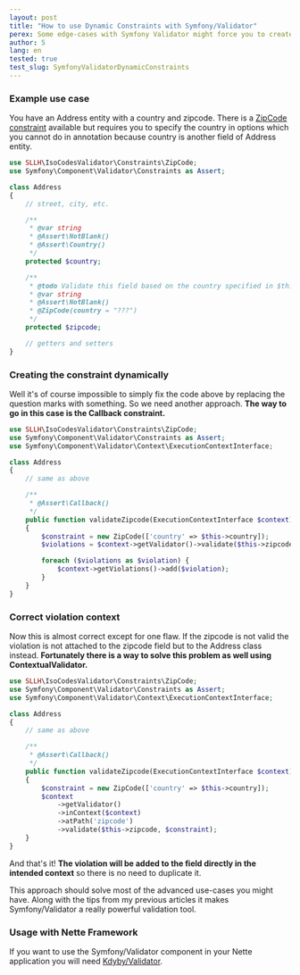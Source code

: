 ```yaml
---
layout: post
title: "How to use Dynamic Constraints with Symfony/Validator"
perex: Some edge-cases with Symfony Validator might force you to create a constraint dynamically during the validation. This article will show you how to do it and how to solve error mapping for such constraints.
author: 5
lang: en
tested: true
test_slug: SymfonyValidatorDynamicConstraints
---
```



### Example use case

You have an Address entity with a country and zipcode. There is a [ZipCode constraint](https://github.com/Soullivaneuh/IsoCodesValidator/blob/master/src/Constraints/ZipCode.php) available but requires you to specify the country in options which you cannot do in annotation because country is another field of Address entity.

```php
use SLLH\IsoCodesValidator\Constraints\ZipCode;
use Symfony\Component\Validator\Constraints as Assert;

class Address
{
    // street, city, etc.

    /**
     * @var string
     * @Assert\NotBlank()
     * @Assert\Country()
     */
    protected $country;

    /**
     * @todo Validate this field based on the country specified in $this->country.
     * @var string
     * @Assert\NotBlank()
     * @ZipCode(country = "???")
     */
    protected $zipcode;

    // getters and setters
}
```


### Creating the constraint dynamically

Well it's of course impossible to simply fix the code above by replacing the question marks with something. So we need another approach. **The way to go in this case is the Callback constraint.**

```php
use SLLH\IsoCodesValidator\Constraints\ZipCode;
use Symfony\Component\Validator\Constraints as Assert;
use Symfony\Component\Validator\Context\ExecutionContextInterface;

class Address
{
    // same as above

    /**
     * @Assert\Callback()
     */
    public function validateZipcode(ExecutionContextInterface $context)
    {
        $constraint = new ZipCode(['country' => $this->country]);
        $violations = $context->getValidator()->validate($this->zipcode, $constraint);

        foreach ($violations as $violation) {
            $context->getViolations()->add($violation);
        }
    }
}
```


### Correct violation context

Now this is almost correct except for one flaw. If the zipcode is not valid the violation is not attached to the zipcode field but to the Address class instead. **Fortunately there is a way to solve this problem as well using ContextualValidator.**

```php
use SLLH\IsoCodesValidator\Constraints\ZipCode;
use Symfony\Component\Validator\Constraints as Assert;
use Symfony\Component\Validator\Context\ExecutionContextInterface;

class Address
{
    // same as above

    /**
     * @Assert\Callback()
     */
    public function validateZipcode(ExecutionContextInterface $context)
    {
        $constraint = new ZipCode(['country' => $this->country]);
        $context
            ->getValidator()
            ->inContext($context)
            ->atPath('zipcode')
            ->validate($this->zipcode, $constraint);
    }
}
```

And that's it! **The violation will be added to the field directly in the intended context** so there is no need to duplicate it.

This approach should solve most of the advanced use-cases you might have. Along with the tips from my previous articles it makes Symfony/Validator a really powerful validation tool.


### Usage with Nette Framework

If you want to use the Symfony/Validator component in your Nette application you will need [Kdyby/Validator](https://github.com/Kdyby/Validator).
